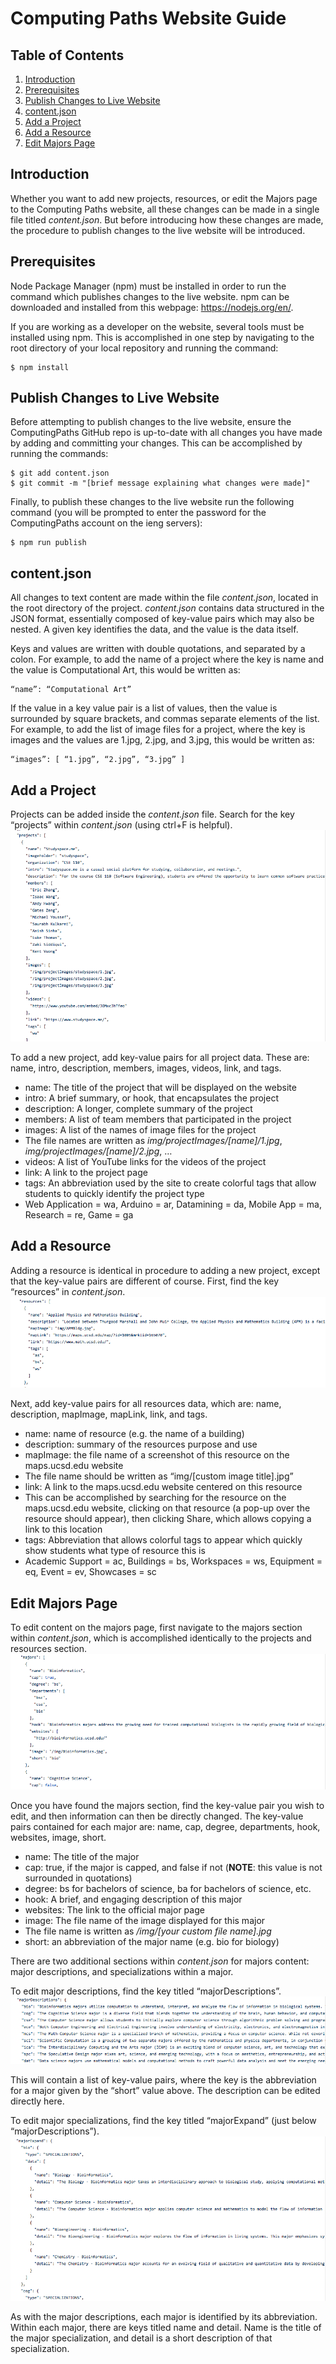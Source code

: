 # Computing Paths Website Guide

## Table of Contents
1. [Introduction](README.md/#introduction)
2. [Prerequisites](README.md/#prerequisites)
3. [Publish Changes to Live Website](README.md/#publish-changes-to-live-website)
4. [content.json](README.md/#contentjson)
5. [Add a Project](README.md/#add-a-project)
6. [Add a Resource](README.md/#add-a-resource)
7. [Edit Majors Page](README.md/#edit-majors-page)


## Introduction
Whether you want to add new projects, resources, or edit the Majors page to the Computing Paths website, all these changes can be made in a single file titled *content.json*. But before introducing how these changes are made, the procedure to publish changes to the live website will be introduced.


## Prerequisites
Node Package Manager (npm) must be installed in order to run the command which publishes changes to the live website. npm can be downloaded and installed from this webpage: https://nodejs.org/en/.

If you are working as a developer on the website, several tools must be installed using npm. This is accomplished in one step by navigating to the root directory of your local repository and running the command:
```
$ npm install
```


## Publish Changes to Live Website
Before attempting to publish changes to the live website, ensure the ComputingPaths GitHub repo is up-to-date with all changes you have made by adding and committing your changes. This can be accomplished by running the commands:
```
$ git add content.json
$ git commit -m "[brief message explaining what changes were made]"
```
Finally, to publish these changes to the live website run the following command (you will be prompted to enter the password for the ComputingPaths account on the ieng servers):
```
$ npm run publish
```


## content.json
All changes to text content are made within the file *content.json*, located in the root directory of the project. *content.json* contains data structured in the JSON format, essentially composed of key-value pairs which may also be nested. A given key identifies the data, and the value is the data itself.


Keys and values are written with double quotations, and separated by a colon. For example, to add the name of a project where the key is name and the value is Computational Art, this would be written as:
```
“name”: “Computational Art”
```

If the value in a key value pair is a list of values, then the value is surrounded by square brackets, and commas separate elements of the list. For example, to add the list of image files for a project, where the key is images and the values are 1.jpg, 2.jpg, and 3.jpg, this would be written as:
```
“images”: [ “1.jpg”, “2.jpg”, “3.jpg” ]
```


## Add a Project
Projects can be added inside the *content.json* file. Search for the key “projects” within *content.json* (using ctrl+F is helpful).
![Projects](https://github.com/ComputingPaths/ComputingPaths/blob/master/readmeImages/projects.png)

To add a new project, add key-value pairs for all project data. These are: name, intro, description, members, images, videos, link, and tags.

-	name: The title of the project that will be displayed on the website
-	intro: A brief summary, or hook, that encapsulates the project
-	description: A longer, complete summary of the project
-	members: A list of team members that participated in the project
-	images: A list of the names of image files for the project
  -	The file names are written as *img/projectImages/[name]/1.jpg*, *img/projectImages/[name]/2.jpg*, …
-	videos: A list of YouTube links for the videos of the project
-	link: A link to the project page
-	tags: An abbreviation used by the site to create colorful tags that allow students to quickly identify the project type
  -	Web Application = wa, Arduino = ar, Datamining = da, Mobile App = ma, Research = re, Game = ga


## Add a Resource
Adding a resource is identical in procedure to adding a new project, except that the key-value pairs are different of course. First, find the key “resources” in *content.json*.
![Resources](https://github.com/ComputingPaths/ComputingPaths/blob/master/readmeImages/resources.png)

Next, add key-value pairs for all resources data, which are: name, description, mapImage, mapLink, link, and tags.

-	name: name of resource (e.g. the name of a building)
-	description: summary of the resources purpose and use
-	mapImage: the file name of a screenshot of this resource on the maps.ucsd.edu website
  -	The file name should be written as “img/[custom image title].jpg”
-	link: A link to the maps.ucsd.edu website centered on this resource
  -	This can be accomplished by searching for the resource on the maps.ucsd.edu website, clicking on that resource (a pop-up over the resource should appear), then clicking Share, which allows copying a link to this location
-	tags: Abbreviation that allows colorful tags to appear which quickly show students what type of resource this is
  -	Academic Support = ac, Buildings = bs, Workspaces = ws, Equipment = eq, Event = ev, Showcases = sc


## Edit Majors Page
To edit content on the majors page, first navigate to the majors section within *content.json*, which is accomplished identically to the projects and resources section.
![Majors](https://github.com/ComputingPaths/ComputingPaths/blob/master/readmeImages/majors.png)

Once you have found the majors section, find the key-value pair you wish to edit, and then information can then be directly changed. The key-value pairs contained for each major are: name, cap, degree, departments, hook, websites, image, short.

-	name: The title of the major
-	cap: true, if the major is capped, and false if not (**NOTE**: this value is not surrounded in quotations)
-	degree: bs for bachelors of science, ba for bachelors of science, etc.
-	hook: A brief, and engaging description of this major
-	websites: The link to the official major page
-	image: The file name of the image displayed for this major
  -	The file name is written as */img/[your custom file name].jpg*
-	short: an abbreviation of the major name (e.g. bio for biology)

There are two additional sections within *content.json* for majors content: major descriptions, and specializations within a major.

To edit major descriptions, find the key titled “majorDescriptions”.
![Major Descriptions](https://github.com/ComputingPaths/ComputingPaths/blob/master/readmeImages/majordescriptions.png)

This will contain a list of key-value pairs, where the key is the abbreviation for a major given by the “short” value above. The description can be edited directly here.

To edit major specializations, find the key titled “majorExpand” (just below “majorDescriptions”).
![Major Specializations](https://github.com/ComputingPaths/ComputingPaths/blob/master/readmeImages/majorexpand.png)

As with the major descriptions, each major is identified by its abbreviation. Within each major, there are keys titled name and detail. Name is the title of the major specialization, and detail is a short description of that specialization.
